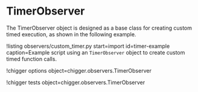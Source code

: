 # TimerObserver

The TimerObserver object is designed as a base class for creating custom timed execution, as
shown in the following example.

!listing observers/custom_timer.py
         start=import
         id=timer-example
         caption=Example script using an `TimerObserver` object to create custom timed function calls.

!chigger options object=chigger.observers.TimerObserver

!chigger tests object=chigger.observers.TimerObserver
